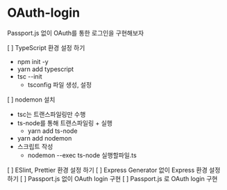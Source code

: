 # OAuth-login

Passport.js 없이 OAuth를 통한 로그인을 구현해보자

[ ] TypeScript 환경 설정 하기

- npm init -y
- yarn add typescript
- tsc --init
  - tsconfig 파일 생성, 설정

[ ] nodemon 설치

- tsc는 트랜스파일링만 수행
- ts-node를 통해 트랜스파일링 + 실행
  - yarn add ts-node
- yarn add nodemon
- 스크립트 작성
  - nodemon --exec ts-node 실행할파일.ts

[ ] ESlint, Prettier 환경 설정 하기
[ ] Express Generator 없이 Express 환경 설정 하기
[ ] Passport.js 없이 OAuth login 구현
[ ] Passport.js 로 OAuth login 구현

